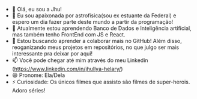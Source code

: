 - 👋 Olá, eu sou a Jhu!
- 👀 Eu sou apaixonada por astrofísica(sou ex estuante da Federal) e espero um dia fazer parte deste mundo a partir da programação!
- 🌱 Atualmente estou aprendendo Banco de Dados e Inteligência artificial, mas também tenho FrontEnd com JS e React.
- 💞️ Estou buscando aprender a colaborar mais no GitHub! Além disso, reoganizando meus projetos em repositórios, no que julgo ser mais interessante pra deixar por aqui!
- 📫 Você pode chegar até mim através do meu Linkedin (https://www.linkedin.com/in/jhullya-helary/)
- 😄 Pronome: Ela/Dela
- ⚡ Curiosidade: Os únicos filmes que assisto são filmes de super-herois. Adoro séries!

<!---
jhu-fv/jhu-fv is a ✨ special ✨ repository because its `README.md` (this file) appears on your GitHub profile.
You can click the Preview link to take a look at your changes.
--->
